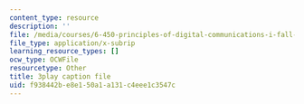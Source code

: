 ```yaml
---
content_type: resource
description: ''
file: /media/courses/6-450-principles-of-digital-communications-i-fall-2006/f938442be8e150a1a131c4eee1c3547c_dSviy9E6Pz0.vtt
file_type: application/x-subrip
learning_resource_types: []
ocw_type: OCWFile
resourcetype: Other
title: 3play caption file
uid: f938442b-e8e1-50a1-a131-c4eee1c3547c
---
```

